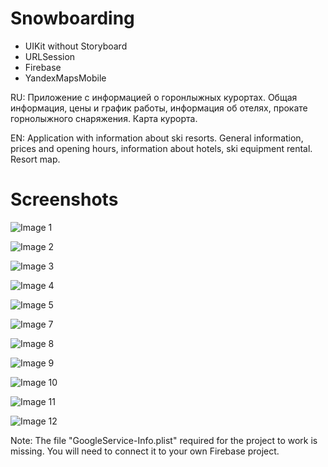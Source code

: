 # Snowboarding

- UIKit without Storyboard
- URLSession
- Firebase
- YandexMapsMobile

RU: Приложение с информацией о горонлыжных курортах. Общая информация, цены и график работы, информация об отелях, прокате горнолыжного снаряжения. Карта курорта.

EN: Application with information about ski resorts. General information, prices and opening hours, information about hotels, ski equipment rental. Resort map.

# Screenshots

![Image 1](https://github.com/Maxim-Zykin/Snowboarding/blob/main/Snowboarding_1.png)

![Image 2](https://github.com/Maxim-Zykin/Snowboarding/blob/main/Snowboarding_2.png)

![Image 3](https://github.com/Maxim-Zykin/Snowboarding/blob/main/Snowboarding_3.png)

![Image 4](https://github.com/Maxim-Zykin/Snowboarding/blob/main/Snowboarding_4_4_1.png)

![Image 5](https://github.com/Maxim-Zykin/Snowboarding/blob/main/Snowboarding_1_2_1.png)

![Image 7](https://github.com/Maxim-Zykin/Snowboarding/blob/main/Snowboarding_6_2_1.png)

![Image 8](https://github.com/Maxim-Zykin/Snowboarding/blob/main/Snowboarding_1_5.png)

![Image 9](https://github.com/Maxim-Zykin/Snowboarding/blob/main/Snowboarding_1_6.png)

![Image 10](https://github.com/Maxim-Zykin/Snowboarding/blob/main/Snowboarding_6_3_1.png)

![Image 11](https://github.com/Maxim-Zykin/Snowboarding/blob/main/Snowboarding_6.png)

![Image 12](https://github.com/Maxim-Zykin/Snowboarding/blob/main/Snowboarding_7.png)




Note: The file "GoogleService-Info.plist" required for the project to work is missing. You will need to connect it to your own Firebase project.
